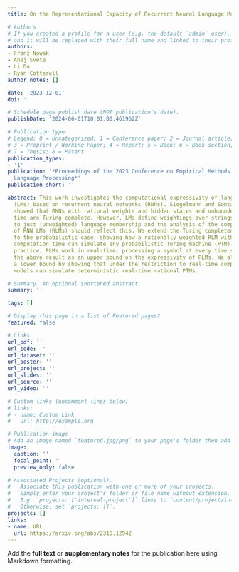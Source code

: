 ```yaml
---
title: On the Representational Capacity of Recurrent Neural Language Models

# Authors
# If you created a profile for a user (e.g. the default `admin` user), write the username (folder name) here
# and it will be replaced with their full name and linked to their profile.
authors:
- Franz Nowak
- Anej Svete
- Li Du
- Ryan Cotterell
author_notes: []

date: '2023-12-01'
doi: ''

# Schedule page publish date (NOT publication's date).
publishDate: '2024-06-01T10:01:00.461962Z'

# Publication type.
# Legend: 0 = Uncategorized; 1 = Conference paper; 2 = Journal article;
# 3 = Preprint / Working Paper; 4 = Report; 5 = Book; 6 = Book section;
# 7 = Thesis; 8 = Patent
publication_types:
- '1'
publication: '*Proceedings of the 2023 Conference on Empirical Methods in Natural
  Language Processing*'
publication_short: ''

abstract: This work investigates the computational expressivity of language models
  (LMs) based on recurrent neural networks (RNNs). Siegelmann and Sontag (1992) famously
  showed that RNNs with rational weights and hidden states and unbounded computation
  time are Turing complete. However, LMs define weightings over strings in addition
  to just (unweighted) language membership and the analysis of the computational power
  of RNN LMs (RLMs) should reflect this. We extend the Turing completeness result
  to the probabilistic case, showing how a rationally weighted RLM with unbounded
  computation time can simulate any probabilistic Turing machine (PTM). Since, in
  practice, RLMs work in real-time, processing a symbol at every time step, we treat
  the above result as an upper bound on the expressivity of RLMs. We also provide
  a lower bound by showing that under the restriction to real-time computation, such
  models can simulate deterministic real-time rational PTMs.

# Summary. An optional shortened abstract.
summary: ''

tags: []

# Display this page in a list of Featured pages?
featured: false

# Links
url_pdf: ''
url_code: ''
url_dataset: ''
url_poster: ''
url_project: ''
url_slides: ''
url_source: ''
url_video: ''

# Custom links (uncomment lines below)
# links:
# - name: Custom Link
#   url: http://example.org

# Publication image
# Add an image named `featured.jpg/png` to your page's folder then add a caption below.
image:
  caption: ''
  focal_point: ''
  preview_only: false

# Associated Projects (optional).
#   Associate this publication with one or more of your projects.
#   Simply enter your project's folder or file name without extension.
#   E.g. `projects: ['internal-project']` links to `content/project/internal-project/index.md`.
#   Otherwise, set `projects: []`.
projects: []
links:
- name: URL
  url: https://arxiv.org/abs/2310.12942
---
```


Add the **full text** or **supplementary notes** for the publication here using Markdown formatting.
